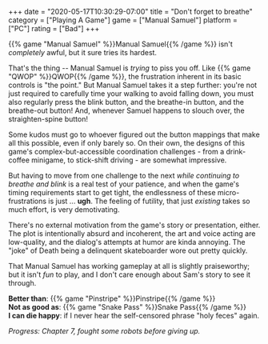 +++
date = "2020-05-17T10:30:29-07:00"
title = "Don't forget to breathe"
category = ["Playing A Game"]
game = ["Manual Samuel"]
platform = ["PC"]
rating = ["Bad"]
+++

{{% game "Manual Samuel" %}}Manual Samuel{{% /game %}} isn't <i>completely</i> awful, but it sure tries its hardest.

That's the thing -- Manual Samuel is <i>trying</i> to piss you off.  Like {{% game "QWOP" %}}QWOP{{% /game %}}, the frustration inherent in its basic controls is "the point."  But Manual Samuel takes it a step further: you're not just required to carefully time your walking to avoid falling down, you must also regularly press the blink button, and the breathe-in button, and the breathe-out button!  And, whenever Samuel happens to slouch over, the straighten-spine button!

Some kudos must go to whoever figured out the button mappings that make all this possible, even if only barely so.  On their own, the designs of this game's complex-but-accessible coordination challenges - from a drink-coffee minigame, to stick-shift driving - are somewhat impressive.

But having to move from one challenge to the next <i>while continuing to breathe and blink</i> is a real test of your patience, and when the game's timing requirements start to get tight, the endlessness of these micro-frustrations is just ... <b>ugh</b>.  The feeling of futility, that just <i>existing</i> takes so much effort, is very demotivating.

There's no external motivation from the game's story or presentation, either.  The plot is intentionally absurd and incoherent, the art and voice acting are low-quality, and the dialog's attempts at humor are kinda annoying.  The "joke" of Death being a delinquent skateboarder wore out pretty quickly.

That Manual Samuel has working gameplay at all is slightly praiseworthy; but it isn't <i>fun</i> to play, and I don't care enough about Sam's story to see it through.

<b>Better than</b>: {{% game "Pinstripe" %}}Pinstripe{{% /game %}}  
<b>Not as good as</b>: {{% game "Snake Pass" %}}Snake Pass{{% /game %}}  
<b>I can die happy</b>: if I never hear the self-censored phrase "holy feces" again.

<i>Progress: Chapter 7, fought some robots before giving up.</i>
